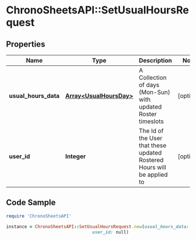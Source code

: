 # ChronoSheetsAPI::SetUsualHoursRequest

## Properties

Name | Type | Description | Notes
------------ | ------------- | ------------- | -------------
**usual_hours_data** | [**Array&lt;UsualHoursDay&gt;**](UsualHoursDay.md) | A Collection of days (Mon-Sun) with updated Roster timeslots | [optional] 
**user_id** | **Integer** | The Id of the User that these updated Rostered Hours will be applied to | [optional] 

## Code Sample

```ruby
require 'ChronoSheetsAPI'

instance = ChronoSheetsAPI::SetUsualHoursRequest.new(usual_hours_data: null,
                                 user_id: null)
```


